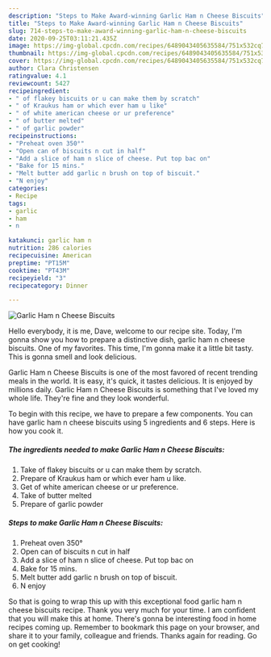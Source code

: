 ```yaml
---
description: "Steps to Make Award-winning Garlic Ham n Cheese Biscuits"
title: "Steps to Make Award-winning Garlic Ham n Cheese Biscuits"
slug: 714-steps-to-make-award-winning-garlic-ham-n-cheese-biscuits
date: 2020-09-25T03:11:21.435Z
image: https://img-global.cpcdn.com/recipes/6489043405635584/751x532cq70/garlic-ham-n-cheese-biscuits-recipe-main-photo.jpg
thumbnail: https://img-global.cpcdn.com/recipes/6489043405635584/751x532cq70/garlic-ham-n-cheese-biscuits-recipe-main-photo.jpg
cover: https://img-global.cpcdn.com/recipes/6489043405635584/751x532cq70/garlic-ham-n-cheese-biscuits-recipe-main-photo.jpg
author: Clara Christensen
ratingvalue: 4.1
reviewcount: 5427
recipeingredient:
- " of flakey biscuits or u can make them by scratch"
- " of Kraukus ham or which ever ham u like"
- " of white american cheese or ur preference"
- " of butter melted"
- " of garlic powder"
recipeinstructions:
- "Preheat oven 350°"
- "Open can of biscuits n cut in half"
- "Add a slice of ham n slice of cheese. Put top bac on"
- "Bake for 15 mins."
- "Melt butter add garlic n brush on top of biscuit."
- "N enjoy"
categories:
- Recipe
tags:
- garlic
- ham
- n

katakunci: garlic ham n 
nutrition: 286 calories
recipecuisine: American
preptime: "PT15M"
cooktime: "PT43M"
recipeyield: "3"
recipecategory: Dinner

---
```



![Garlic Ham n Cheese Biscuits](https://img-global.cpcdn.com/recipes/6489043405635584/751x532cq70/garlic-ham-n-cheese-biscuits-recipe-main-photo.jpg)

Hello everybody, it is me, Dave, welcome to our recipe site. Today, I'm gonna show you how to prepare a distinctive dish, garlic ham n cheese biscuits. One of my favorites. This time, I'm gonna make it a little bit tasty. This is gonna smell and look delicious.

Garlic Ham n Cheese Biscuits is one of the most favored of recent trending meals in the world. It is easy, it's quick, it tastes delicious. It is enjoyed by millions daily. Garlic Ham n Cheese Biscuits is something that I've loved my whole life. They're fine and they look wonderful.




To begin with this recipe, we have to prepare a few components. You can have garlic ham n cheese biscuits using 5 ingredients and 6 steps. Here is how you cook it.

<!--inarticleads1-->

##### The ingredients needed to make Garlic Ham n Cheese Biscuits:

1. Take  of flakey biscuits or u can make them by scratch.
1. Prepare  of Kraukus ham or which ever ham u like.
1. Get  of white american cheese or ur preference.
1. Take  of butter melted
1. Prepare  of garlic powder




<!--inarticleads2-->

##### Steps to make Garlic Ham n Cheese Biscuits:

1. Preheat oven 350°
1. Open can of biscuits n cut in half
1. Add a slice of ham n slice of cheese. Put top bac on
1. Bake for 15 mins.
1. Melt butter add garlic n brush on top of biscuit.
1. N enjoy




So that is going to wrap this up with this exceptional food garlic ham n cheese biscuits recipe. Thank you very much for your time. I am confident that you will make this at home. There's gonna be interesting food in home recipes coming up. Remember to bookmark this page on your browser, and share it to your family, colleague and friends. Thanks again for reading. Go on get cooking!
